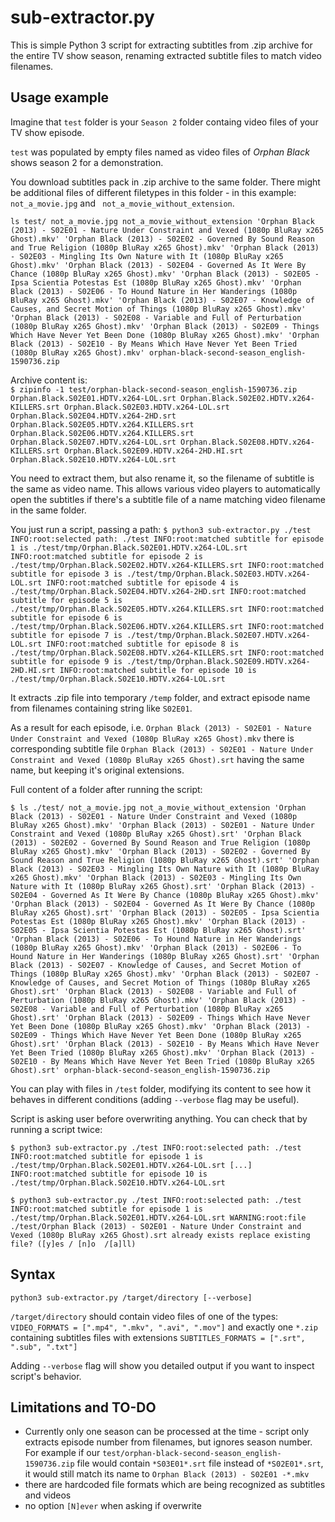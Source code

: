 # sub-extractor.py
This is simple Python 3 script for extracting subtitles from .zip archive for the entire TV show season, renaming extracted subtitle files to match video filenames.
## Usage example
Imagine that `test` folder is your `Season 2` folder containg video files of your TV show episode.

`test` was populated by empty files named as video files of *Orphan Black* shows season 2 for a demonstration.

You download subtitles pack in .zip archive to the same folder. There might be additional files of different filetypes in this folder - in this example: ` not_a_movie.jpg` and ` not_a_movie_without_extension`.

`ls test/
 not_a_movie.jpg
 not_a_movie_without_extension
'Orphan Black (2013) - S02E01 - Nature Under Constraint and Vexed (1080p BluRay x265 Ghost).mkv'
'Orphan Black (2013) - S02E02 - Governed By Sound Reason and True Religion (1080p BluRay x265 Ghost).mkv'
'Orphan Black (2013) - S02E03 - Mingling Its Own Nature with It (1080p BluRay x265 Ghost).mkv'
'Orphan Black (2013) - S02E04 - Governed As It Were By Chance (1080p BluRay x265 Ghost).mkv'
'Orphan Black (2013) - S02E05 - Ipsa Scientia Potestas Est (1080p BluRay x265 Ghost).mkv'
'Orphan Black (2013) - S02E06 - To Hound Nature in Her Wanderings (1080p BluRay x265 Ghost).mkv'
'Orphan Black (2013) - S02E07 - Knowledge of Causes, and Secret Motion of Things (1080p BluRay x265 Ghost).mkv'
'Orphan Black (2013) - S02E08 - Variable and Full of Perturbation (1080p BluRay x265 Ghost).mkv'
'Orphan Black (2013) - S02E09 - Things Which Have Never Yet Been Done (1080p BluRay x265 Ghost).mkv'
'Orphan Black (2013) - S02E10 - By Means Which Have Never Yet Been Tried (1080p BluRay x265 Ghost).mkv'
 orphan-black-second-season_english-1590736.zip`

Archive content is:  
`$ zipinfo -1 test/orphan-black-second-season_english-1590736.zip
Orphan.Black.S02E01.HDTV.x264-LOL.srt
Orphan.Black.S02E02.HDTV.x264-KILLERS.srt
Orphan.Black.S02E03.HDTV.x264-LOL.srt
Orphan.Black.S02E04.HDTV.x264-2HD.srt
Orphan.Black.S02E05.HDTV.x264.KILLERS.srt
Orphan.Black.S02E06.HDTV.x264.KILLERS.srt
Orphan.Black.S02E07.HDTV.x264-LOL.srt
Orphan.Black.S02E08.HDTV.x264-KILLERS.srt
Orphan.Black.S02E09.HDTV.x264-2HD.HI.srt
Orphan.Black.S02E10.HDTV.x264-LOL.srt`

 You need to extract them, but also rename it, so the filename of subtitle is the same as video name. This allows various video players to automatically open the subtitles if there's a subtitle file of a name matching video filename in the same folder.

 You just run a script, passing a path:
 `$ python3 sub-extractor.py ./test
INFO:root:selected path: ./test
INFO:root:matched subtitle for episode 1 is ./test/tmp/Orphan.Black.S02E01.HDTV.x264-LOL.srt
INFO:root:matched subtitle for episode 2 is ./test/tmp/Orphan.Black.S02E02.HDTV.x264-KILLERS.srt
INFO:root:matched subtitle for episode 3 is ./test/tmp/Orphan.Black.S02E03.HDTV.x264-LOL.srt
INFO:root:matched subtitle for episode 4 is ./test/tmp/Orphan.Black.S02E04.HDTV.x264-2HD.srt
INFO:root:matched subtitle for episode 5 is ./test/tmp/Orphan.Black.S02E05.HDTV.x264.KILLERS.srt
INFO:root:matched subtitle for episode 6 is ./test/tmp/Orphan.Black.S02E06.HDTV.x264.KILLERS.srt
INFO:root:matched subtitle for episode 7 is ./test/tmp/Orphan.Black.S02E07.HDTV.x264-LOL.srt
INFO:root:matched subtitle for episode 8 is ./test/tmp/Orphan.Black.S02E08.HDTV.x264-KILLERS.srt
INFO:root:matched subtitle for episode 9 is ./test/tmp/Orphan.Black.S02E09.HDTV.x264-2HD.HI.srt
INFO:root:matched subtitle for episode 10 is ./test/tmp/Orphan.Black.S02E10.HDTV.x264-LOL.srt`

It extracts .zip file into temporary `/temp` folder, and extract episode name from filenames containing string like `S02E01`.

As a result for each episode, i.e. `Orphan Black (2013) - S02E01 - Nature Under Constraint and Vexed (1080p BluRay x265 Ghost).mkv` there is corresponding subtitle file `Orphan Black (2013) - S02E01 - Nature Under Constraint and Vexed (1080p BluRay x265 Ghost).srt` having the same name, but keeping it's original extensions.

Full content of a folder after running the script:

`$ ls ./test/
 not_a_movie.jpg
 not_a_movie_without_extension
'Orphan Black (2013) - S02E01 - Nature Under Constraint and Vexed (1080p BluRay x265 Ghost).mkv'
'Orphan Black (2013) - S02E01 - Nature Under Constraint and Vexed (1080p BluRay x265 Ghost).srt'
'Orphan Black (2013) - S02E02 - Governed By Sound Reason and True Religion (1080p BluRay x265 Ghost).mkv'
'Orphan Black (2013) - S02E02 - Governed By Sound Reason and True Religion (1080p BluRay x265 Ghost).srt'
'Orphan Black (2013) - S02E03 - Mingling Its Own Nature with It (1080p BluRay x265 Ghost).mkv'
'Orphan Black (2013) - S02E03 - Mingling Its Own Nature with It (1080p BluRay x265 Ghost).srt'
'Orphan Black (2013) - S02E04 - Governed As It Were By Chance (1080p BluRay x265 Ghost).mkv'
'Orphan Black (2013) - S02E04 - Governed As It Were By Chance (1080p BluRay x265 Ghost).srt'
'Orphan Black (2013) - S02E05 - Ipsa Scientia Potestas Est (1080p BluRay x265 Ghost).mkv'
'Orphan Black (2013) - S02E05 - Ipsa Scientia Potestas Est (1080p BluRay x265 Ghost).srt'
'Orphan Black (2013) - S02E06 - To Hound Nature in Her Wanderings (1080p BluRay x265 Ghost).mkv'
'Orphan Black (2013) - S02E06 - To Hound Nature in Her Wanderings (1080p BluRay x265 Ghost).srt'
'Orphan Black (2013) - S02E07 - Knowledge of Causes, and Secret Motion of Things (1080p BluRay x265 Ghost).mkv'
'Orphan Black (2013) - S02E07 - Knowledge of Causes, and Secret Motion of Things (1080p BluRay x265 Ghost).srt'
'Orphan Black (2013) - S02E08 - Variable and Full of Perturbation (1080p BluRay x265 Ghost).mkv'
'Orphan Black (2013) - S02E08 - Variable and Full of Perturbation (1080p BluRay x265 Ghost).srt'
'Orphan Black (2013) - S02E09 - Things Which Have Never Yet Been Done (1080p BluRay x265 Ghost).mkv'
'Orphan Black (2013) - S02E09 - Things Which Have Never Yet Been Done (1080p BluRay x265 Ghost).srt'
'Orphan Black (2013) - S02E10 - By Means Which Have Never Yet Been Tried (1080p BluRay x265 Ghost).mkv'
'Orphan Black (2013) - S02E10 - By Means Which Have Never Yet Been Tried (1080p BluRay x265 Ghost).srt'
 orphan-black-second-season_english-1590736.zip`

You can play with files in `/test` folder, modifying its content to see how it behaves in different conditions (adding `--verbose` flag may be useful).

Script is asking user before overwriting anything. You can check that by running a script twice:

`$ python3 sub-extractor.py ./test
INFO:root:selected path: ./test
INFO:root:matched subtitle for episode 1 is ./test/tmp/Orphan.Black.S02E01.HDTV.x264-LOL.srt
[...]
INFO:root:matched subtitle for episode 10 is ./test/tmp/Orphan.Black.S02E10.HDTV.x264-LOL.srt`

`$ python3 sub-extractor.py ./test
INFO:root:selected path: ./test
INFO:root:matched subtitle for episode 1 is ./test/tmp/Orphan.Black.S02E01.HDTV.x264-LOL.srt
WARNING:root:file ./test/Orphan Black (2013) - S02E01 - Nature Under Constraint and Vexed (1080p BluRay x265 Ghost).srt already exists
replace existing file? ([y]es / [n]o  /[a]ll)`

## Syntax
`python3 sub-extractor.py /target/directory [--verbose]`

`/target/directory` should contain video files of one of the types: `VIDEO_FORMATS = [".mp4", ".mkv", ".avi", ".mov"]` and exactly one `*.zip` containing subtitles files with extensions `SUBTITLES_FORMATS = [".srt", ".sub", ".txt"]`

Adding `--verbose` flag will show you detailed output if you want to inspect script's behavior.

## Limitations and TO-DO
- Currently only one season can be processed at the time - script only extracts episode number from filenames, but ignores season number. For example if our `test/orphan-black-second-season_english-1590736.zip` file would contain `*S03E01*.srt` file instead of `*S02E01*.srt`, it would still match its name to `Orphan Black (2013) - S02E01 -*.mkv`
- there are hardcoded file formats which are being recognized as subtitles and videos
- no option `[N]ever` when asking if overwrite